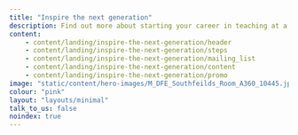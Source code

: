 ```yaml
---
title: "Inspire the next generation"
description: Find out more about starting your career in teaching at a primary or secondary school in England. From how much teachers get paid to how to fund your teacher training.
content:
    - content/landing/inspire-the-next-generation/header
    - content/landing/inspire-the-next-generation/steps
    - content/landing/inspire-the-next-generation/mailing_list
    - content/landing/inspire-the-next-generation/content
    - content/landing/inspire-the-next-generation/promo
image: "static/content/hero-images/M_DFE_Southfeilds_Room_A360_10445.jpg"
colour: "pink"
layout: "layouts/minimal"
talk_to_us: false
noindex: true
---
```

